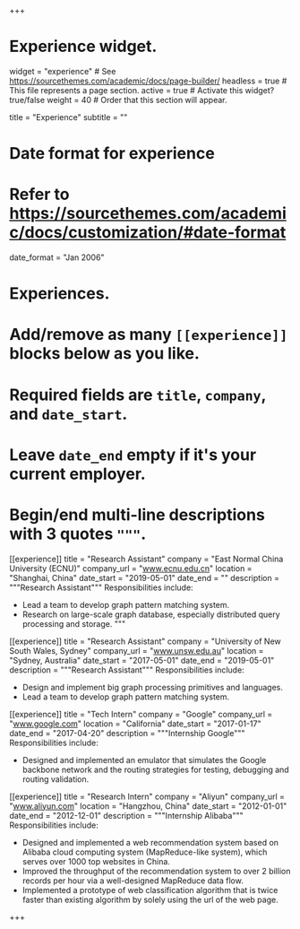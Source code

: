 +++
# Experience widget.
widget = "experience"  # See https://sourcethemes.com/academic/docs/page-builder/
headless = true  # This file represents a page section.
active = true  # Activate this widget? true/false
weight = 40  # Order that this section will appear.

title = "Experience"
subtitle = ""

# Date format for experience
#   Refer to https://sourcethemes.com/academic/docs/customization/#date-format
date_format = "Jan 2006"

# Experiences.
#   Add/remove as many `[[experience]]` blocks below as you like.
#   Required fields are `title`, `company`, and `date_start`.
#   Leave `date_end` empty if it's your current employer.
#   Begin/end multi-line descriptions with 3 quotes `"""`.

[[experience]]
  title = "Research Assistant"
  company = "East Normal China University (ECNU)"
  company_url = "www.ecnu.edu.cn"
  location = "Shanghai, China"
  date_start = "2019-05-01"
  date_end = ""
  description = """Research Assistant"""
  Responsibilities include:
  
  * Lead a team to develop graph pattern matching system.
  * Research on large-scale graph database, especially distributed query processing and storage.
  """

[[experience]]
  title = "Research Assistant"
  company = "University of New South Wales, Sydney"
  company_url = "www.unsw.edu.au"
  location = "Sydney, Australia"
  date_start = "2017-05-01"
  date_end = "2019-05-01"
  description = """Research Assistant"""
  Responsibilities include:
  
  * Design and implement big graph processing primitives and languages.
  * Lead a team to develop graph pattern matching system.
  
  [[experience]]
  title = "Tech Intern"
  company = "Google"
  company_url = "www.google.com"
  location = "California"
  date_start = "2017-01-17"
  date_end = "2017-04-20"
  description = """Internship Google"""
  Responsibilities include:
  
  * Designed and implemented an emulator that simulates the Google backbone network and the routing strategies
for testing, debugging and routing validation.

  [[experience]]
  title = "Research Intern"
  company = "Aliyun"
  company_url = "www.aliyun.com"
  location = "Hangzhou, China"
  date_start = "2012-01-01"
  date_end = "2012-12-01"
  description = """Internship Alibaba"""
  Responsibilities include:
  
  * Designed and implemented a web recommendation system based on Alibaba cloud computing system
(MapReduce-like system), which serves over 1000 top websites in China.
  * Improved the throughput of the recommendation system to over 2 billion records per hour via a well-designed
MapReduce data flow.
  * Implemented a prototype of web classification algorithm that is twice faster than existing algorithm by solely
using the url of the web page.

+++
